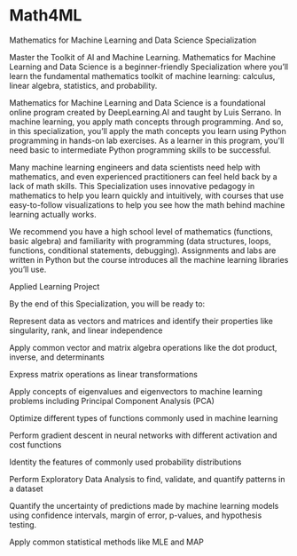 # Math4ML
Mathematics for Machine Learning and Data Science Specialization

Master the Toolkit of AI and Machine Learning. Mathematics for Machine Learning and Data Science is a beginner-friendly Specialization where you’ll learn the fundamental mathematics toolkit of machine learning: calculus, linear algebra, statistics, and probability.

Mathematics for Machine Learning and Data Science is a foundational online program created by DeepLearning.AI and taught by Luis Serrano. In machine learning, you apply math concepts through programming. And so, in this specialization, you’ll apply the math concepts you learn using Python programming in hands-on lab exercises. As a learner in this program, you'll need basic to intermediate Python programming skills to be successful.

Many machine learning engineers and data scientists need help with mathematics, and even experienced practitioners can feel held back by a lack of math skills. This Specialization uses innovative pedagogy in mathematics to help you learn quickly and intuitively, with courses that use easy-to-follow visualizations to help you see how the math behind machine learning actually works. 

We recommend you have a high school level of mathematics (functions, basic algebra) and familiarity with programming (data structures, loops, functions, conditional statements, debugging). Assignments and labs are written in Python but the course introduces all the machine learning libraries you’ll use.

Applied Learning Project

By the end of this Specialization, you will be ready to:

Represent data as vectors and matrices and identify their properties like singularity, rank, and linear independence

Apply common vector and matrix algebra operations like the dot product, inverse, and determinants

Express matrix operations as linear transformations

Apply concepts of eigenvalues and eigenvectors to machine learning problems including Principal Component Analysis (PCA)

Optimize different types of functions commonly used in machine learning

Perform gradient descent in neural networks with different activation and cost functions

Identity the features of commonly used probability distributions

Perform Exploratory Data Analysis to find, validate, and quantify patterns in a dataset

Quantify the uncertainty of predictions made by machine learning models using confidence intervals, margin of error, p-values, and hypothesis testing.

Apply common statistical methods like MLE and MAP
